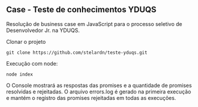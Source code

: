 ## Case - Teste de conhecimentos YDUQS
Resolução de business case em JavaScript para o processo seletivo de Desenvolvedor Jr. na YDUQS.

Clonar o projeto
```
git clone https://github.com/stelardn/teste-yduqs.git
```
Execução com node:
```
node index
```
O Console mostrará as respostas das promises e a quantidade de promises resolvidas e rejeitadas.
O arquivo errors.log é gerado na primeira execução e mantém o registro das promises rejeitadas em todas as execuções.

